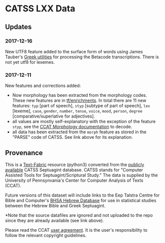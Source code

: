 # CATSS LXX Data

## Updates

### 2017-12-16
New UTF8 feature added to the surface form of words using James Tauber's [Greek utilities](https://github.com/jtauber/greek-utils) for processing the Betacode transcriptions. There is not yet utf8 for lexemes.

### 2017-12-11
New features and corrections added:<br> 
* Now morphology has been extracted from the morphology codes. These new features are in [tf/enrichments](tf/enrichments). In total there are 11 new features: `typ` [part of speech], `styp` [subtype of part of speech], `lex` [lexeme], `case`, `gender`, `number`, `tense`, `voice`, `mood`, `person`, `degree` [comparative/superlative for adjectives].
* all values are mostly self-explanatory with the exception of the feature `styp`, see the [CCAT Morphology documentation](http://ccat.sas.upenn.edu/gopher/text/religion/biblical/lxxmorph/*Morph-Coding) to decode.
* all data has been extracted from the `morph` feature as stored in the "PARSE" code of CATSS. See link above for its explanation. 

## Provenance
This is a [Text-Fabric](https://github.com/Dans-labs/text-fabric) resource (python3) converted from the [publicly available](http://ccat.sas.upenn.edu/rak//catss.html) CATSS Septuagint database. CATSS stands for "Computer Assisted Tools for Septuagint/Scriptural Study." The data is supplied by the University of Pennsynvania's Center for Computer Analysis of Texts (CCAT).

Future versions of this dataset will include links to the Eep Talstra Centre for Bible and Computer's [BHSA Hebrew Database](https://github.com/ETCBC/bhsa) for use in statistical studies between the Hebrew Bible and Greek Septuagint.

*Note that the source datafiles are ignored and not uploaded to the repo since they are already available (see link above). 

Please read the CCAT [user agreement](http://ccat.sas.upenn.edu/gopher/text/religion/biblical/lxxmorph/0-user-declaration.txt). It is the user's responsibility to follow the relevant copyright guidelines. 
